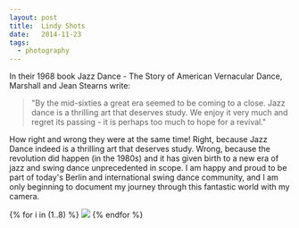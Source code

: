 ```yaml
---
layout: post
title:  Lindy Shots
date:   2014-11-23
tags:
  - photography
---
```


In their 1968 book Jazz Dance - The Story of American Vernacular Dance, Marshall and Jean Stearns write:

> "By the mid-sixties a great era seemed to be coming to a close. Jazz dance is a thrilling art that deserves study. We enjoy it very much and regret its passing - it is perhaps too much to hope for a revival."

How right and wrong they were at the same time! Right, because Jazz Dance indeed is a thrilling art that deserves study. Wrong, because the revolution did happen (in the 1980s) and it has given birth to a new era of jazz and swing dance unprecedented in scope. I am happy and proud to be part of today's Berlin and international swing dance community, and I am only beginning to document my journey through this fantastic world with my camera.

{% for i in (1..8) %}
  <img src="/assets/img/lindy/{{ i }}.jpg" />
{% endfor %}
